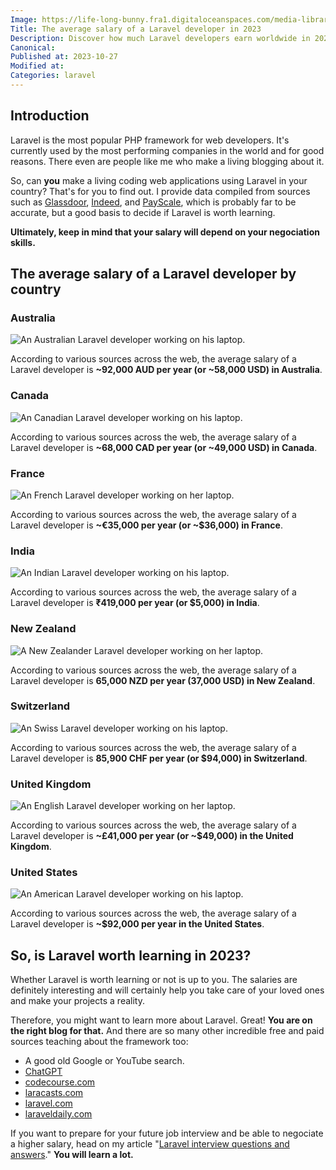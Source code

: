 ```yaml
---
Image: https://life-long-bunny.fra1.digitaloceanspaces.com/media-library/production/204/UZKZuPcDfWiukrFlwRSNt7S2Y0Poge-metaREFMTMK3RSAyMDIzLTEwLTI3IDIxLjA4LjA5IC0gTGFuZHNjYXBlIGlsbHVzdHJhdGlvbiBpbiBmbGF0IGRlc2lnbiBkZXBpY3RpbmcgYSB3b21hbiBvZiBBc2lhbiBkZXNjZW50IGdsZWVmdWxseSBmbG9hdGluZyBvbiAucG5n-.png
Title: The average salary of a Laravel developer in 2023
Description: Discover how much Laravel developers earn worldwide in 2023, based on data from Glassdoor, Indeed, and PayScale.
Canonical: 
Published at: 2023-10-27
Modified at: 
Categories: laravel
---
```



## Introduction

Laravel is the most popular PHP framework for web developers. It's currently used by the most performing companies in the world and for good reasons. There even are people like me who make a living blogging about it.

So, can **you** make a living coding web applications using Laravel in your country? That's for you to find out. I provide data compiled from sources such as [Glassdoor](https://www.glassdoor.co.uk/index.htm), [Indeed](https://www.indeed.com), and [PayScale](https://www.payscale.com), which is probably far to be accurate, but a good basis to decide if Laravel is worth learning.

**Ultimately, keep in mind that your salary will depend on your negociation skills.**

## The average salary of a Laravel developer by country

### Australia

![An Australian Laravel developer working on his laptop.](https://life-long-bunny.fra1.digitaloceanspaces.com/media-library/production/205/conversions/5EFobbtAZAcssqmZXbBMHH3dCFT1q1-metaREFMTMK3RSAyMDIzLTEwLTI3IDIwLjQ4LjQ4IC0gRmxhdCBkZXNpZ24gaWxsdXN0cmF0aW9uLCBsYW5kc2NhcGUgb3JpZW50YXRpb24sIG9mIGEgY3VycmVudC1kYXkgQXVzdHJhbGlhbiBtYW4gaW4gYSBjYXN1YWwgdC0ucG5n--medium.jpg)

According to various sources across the web, the average salary of a Laravel developer is **~92,000 AUD per year (or ~58,000 USD) in Australia**.

### Canada

![An Canadian Laravel developer working on his laptop.](https://life-long-bunny.fra1.digitaloceanspaces.com/media-library/production/206/conversions/7RZ7tetDD0zCcJhv375YslXk4YWiJM-metaREFMTMK3RSAyMDIzLTEwLTI3IDIwLjQ3LjI3IC0gRmxhdCBkZXNpZ24gaWxsdXN0cmF0aW9uLCBsYW5kc2NhcGUgb3JpZW50YXRpb24sIG9mIGEgY3VycmVudC1kYXkgQ2FuYWRpYW4gbWFuIGluIGNhc3VhbCBhdHRpcmUucG5n--medium.jpg)

According to various sources across the web, the average salary of a Laravel developer is **~68,000 CAD per year (or ~49,000 USD) in Canada**.

### France

![An French Laravel developer working on her laptop.](https://life-long-bunny.fra1.digitaloceanspaces.com/media-library/production/207/conversions/sWfAsnOf07U8ERGxXG4zOFyNrWlj14-metaREFMTMK3RSAyMDIzLTEwLTI3IDIwLjQyLjAwIC0gRmxhdCBkZXNpZ24gaWxsdXN0cmF0aW9uIGluIGxhbmRzY2FwZSBmb3JtYXQgc2hvd2luZyBhIEZyZW5jaCB3b21hbiB3ZWFyaW5nIGEgYmVyZXQsIGhvbGRpbmcgYSAucG5n--medium.jpg)

According to various sources across the web, the average salary of a Laravel developer is **~€35,000 per year (or ~$36,000) in France**.

### India

![An Indian Laravel developer working on his laptop.](https://life-long-bunny.fra1.digitaloceanspaces.com/media-library/production/210/conversions/8bSZNt7bCWCsyawA3qLuJaBM2MLGei-metaREFMTMK3RSAyMDIzLTEwLTI3IDIwLjUyLjEyIC0gRmxhdCBkZXNpZ24gaWxsdXN0cmF0aW9uLCBsYW5kc2NhcGUgb3JpZW50YXRpb24sIG9mIGEgbW9kZXJuIEluZGlhbiBtYW4gaW4gYSBwb2xvIHNoaXJ0IGFuZCBjaGkucG5n--medium.jpg)

According to various sources across the web, the average salary of a Laravel developer is **₹419,000 per year (or $5,000) in India**.

### New Zealand

![A New Zealander Laravel developer working on her laptop.](https://life-long-bunny.fra1.digitaloceanspaces.com/media-library/production/208/conversions/XuXIG158I6VxwqK7tYw4Qmks4vt9AE-metaREFMTMK3RSAyMDIzLTEwLTI3IDIxLjA1LjA5IC0gV2lkZSBmbGF0IGRlc2lnbiBpbGx1c3RyYXRpb24gb2YgYSBOZXcgWmVhbGFuZCB3b21hbiB3aXRoIGJyb3duIGhhaXIsIHByb2dyYW1taW5nIG9uIGhlciBsYXB0b3AucG5n--medium.jpg)

According to various sources across the web, the average salary of a Laravel developer is **65,000 NZD per year (37,000 USD) in New Zealand**.

### Switzerland

![An Swiss Laravel developer working on his laptop.](https://life-long-bunny.fra1.digitaloceanspaces.com/media-library/production/209/conversions/c37MFyFqqbmgwwdnRbrAqkVaA5gtFI-metaREFMTMK3RSAyMDIzLTEwLTI3IDIxLjA2LjEwIC0gV2lkZSBmbGF0IGRlc2lnbiBpbGx1c3RyYXRpb24gb2YgYSBkaXZlcnNlIFN3aXNzIG1hbiB3aXRoIGRhcmsgaGFpciwgd29ya2luZyBkaWxpZ2VudGx5IG9uIGhpcyAucG5n--medium.jpg)

According to various sources across the web, the average salary of a Laravel developer is **85,900 CHF per year (or $94,000) in Switzerland**.

### United Kingdom

![An English Laravel developer working on her laptop.](https://life-long-bunny.fra1.digitaloceanspaces.com/media-library/production/211/conversions/m7Paixc7dfaOuQsrbEavWWQ8DfRBsX-metaREFMTMK3RSAyMDIzLTEwLTI3IDIxLjAxLjM0IC0gV2lkZSBmbGF0IGRlc2lnbiBpbGx1c3RyYXRpb24gb2YgYW4gRW5nbGlzaCB3b21hbiB3aXRoIGJsb25kZSBoYWlyLCBwcm9ncmFtbWluZyBvbiBoZXIgbGFwdG9wLiAucG5n--medium.jpg)

According to various sources across the web, the average salary of a Laravel developer is **~£41,000 per year (or ~$49,000) in the United Kingdom**.

### United States

![An American Laravel developer working on his laptop.](https://life-long-bunny.fra1.digitaloceanspaces.com/media-library/production/212/conversions/J5rNold119ynmpBUQaWLhr7IWNro9V-metaZGY3OTBjZmYtZjBlZi00OWFmLTk2ZDItZGYzODI3OTdhMGYwLndlYnA%3D--medium.jpg)

According to various sources across the web, the average salary of a Laravel developer is **~$92,000 per year in the United States**.

## So, is Laravel worth learning in 2023?

Whether Laravel is worth learning or not is up to you. The salaries are definitely interesting and will certainly help you take care of your loved ones and make your projects a reality.

Therefore, you might want to learn more about Laravel. Great! **You are on the right blog for that.** And there are so many other incredible free and paid sources teaching about the framework too:
- A good old Google or YouTube search.
- [ChatGPT](https://chat.openai.com)
- [codecourse.com](https://codecourse.com)
- [laracasts.com](https://laracasts.com)
- [laravel.com](https://laravel.com)
- [laraveldaily.com](https://laraveldaily.com)

If you want to prepare for your future job interview and be able to negociate a higher salary, head on my article "[Laravel interview questions and answers](https://benjamincrozat.com/laravel-interview-questions)." **You will learn a lot.**